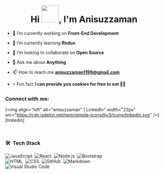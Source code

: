 <h1 align="center">Hi <img src="https://c.tenor.com/z2xJqhCpneIAAAAM/wave-hand.gif" height="55px" width="55px">, I'm Anisuzzaman</h1>


- 🔭 I’m currently working on **Front-End Development**

- 🌱 I’m currently learning **Redux**

- 👯 I’m looking to collaborate on **Open Source**

- 💬 Ask me about **Anything**

- 📫 How to reach me **anisuzzaman1199@gmail.com**

- ⚡ Fun fact **I can provide you cookies for free to eat 🍪😂**

### Connect with me:


[<img align="left" alt="anisuzzaman" | LinkedIn" width="22px" src="https://cdn.jsdelivr.net/npm/simple-icons@v3/icons/linkedin.svg" />][linkedin]

<br />

### 🛠 &nbsp;Tech Stack

![JavaScript](https://img.shields.io/badge/-JavaScript-05122A?style=flat&logo=javascript)&nbsp;
![React](https://img.shields.io/badge/-React-05122A?style=flat&logo=react)&nbsp;
![Node.js](https://img.shields.io/badge/-Node.js-05122A?style=flat&logo=node.js)&nbsp;
![Bootstrap](https://img.shields.io/badge/-Bootstrap-05122A?style=flat&logo=bootstrap&logoColor=563D7C)\
![HTML](https://img.shields.io/badge/-HTML-05122A?style=flat&logo=HTML5)&nbsp;
![CSS](https://img.shields.io/badge/-CSS-05122A?style=flat&logo=CSS3&logoColor=1572B6)&nbsp;
![GitHub](https://img.shields.io/badge/-GitHub-05122A?style=flat&logo=github)&nbsp;
![Markdown](https://img.shields.io/badge/-Markdown-05122A?style=flat&logo=markdown)\
![Visual Studio Code](https://img.shields.io/badge/-Visual%20Studio%20Code-05122A?style=flat&logo=visual-studio-code&logoColor=007ACC)&nbsp;
